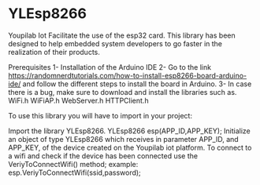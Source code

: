 # YLEsp8266
Youpilab Iot
Facilitate the use of the esp32 card. This library has been designed to help embedded system developers to go faster in the realization of their products.

Prerequisites 1- Installation of the Arduino IDE 2- Go to the link https://randomnerdtutorials.com/how-to-install-esp8266-board-arduino-ide/ and follow the different steps to install the board in Arduino. 3- In case there is a bug, make sure to download and install the libraries such as. WiFi.h WiFiAP.h WebServer.h HTTPClient.h

To use this library you will have to import in your project:

Import the library YLEsp8266. YLEsp8266 esp(APP_ID,APP_KEY);
Initialize an object of type YLEsp8266 which receives in parameter APP_ID, and APP_KEY, of the device created on the Youpilab iot platform.
To connect to a wifi and check if the device has been connected use the VeriyToConnectWifi() method; example: esp.VeriyToConnectWifi(ssid,password);
